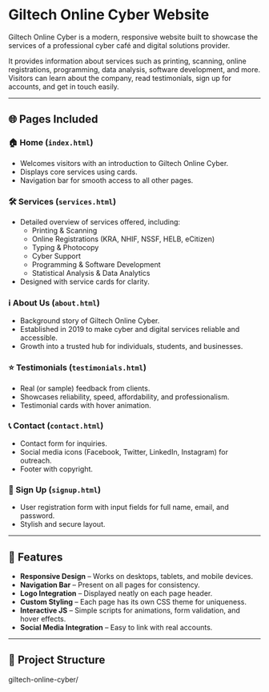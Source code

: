 # Giltech Online Cyber Website  

Giltech Online Cyber is a modern, responsive website built to showcase the services of a professional cyber café and digital solutions provider.  

It provides information about services such as printing, scanning, online registrations, programming, data analysis, software development, and more. Visitors can learn about the company, read testimonials, sign up for accounts, and get in touch easily.  

---

## 🌐 Pages Included  

### 🏠 Home (`index.html`)  
- Welcomes visitors with an introduction to Giltech Online Cyber.  
- Displays core services using cards.  
- Navigation bar for smooth access to all other pages.  

### 🛠 Services (`services.html`)  
- Detailed overview of services offered, including:  
  - Printing & Scanning  
  - Online Registrations (KRA, NHIF, NSSF, HELB, eCitizen)  
  - Typing & Photocopy  
  - Cyber Support  
  - Programming & Software Development  
  - Statistical Analysis & Data Analytics  
- Designed with service cards for clarity.  

### ℹ️ About Us (`about.html`)  
- Background story of Giltech Online Cyber.  
- Established in 2019 to make cyber and digital services reliable and accessible.  
- Growth into a trusted hub for individuals, students, and businesses.  

### ⭐ Testimonials (`testimonials.html`)  
- Real (or sample) feedback from clients.  
- Showcases reliability, speed, affordability, and professionalism.  
- Testimonial cards with hover animation.  

### 📞 Contact (`contact.html`)  
- Contact form for inquiries.  
- Social media icons (Facebook, Twitter, LinkedIn, Instagram) for outreach.  
- Footer with copyright.  

### 📝 Sign Up (`signup.html`)  
- User registration form with input fields for full name, email, and password.  
- Stylish and secure layout.  

---

## 🎨 Features  

- **Responsive Design** – Works on desktops, tablets, and mobile devices.  
- **Navigation Bar** – Present on all pages for consistency.  
- **Logo Integration** – Displayed neatly on each page header.  
- **Custom Styling** – Each page has its own CSS theme for uniqueness.  
- **Interactive JS** – Simple scripts for animations, form validation, and hover effects.  
- **Social Media Integration** – Easy to link with real accounts.  

---

## 📂 Project Structure  

giltech-online-cyber/

